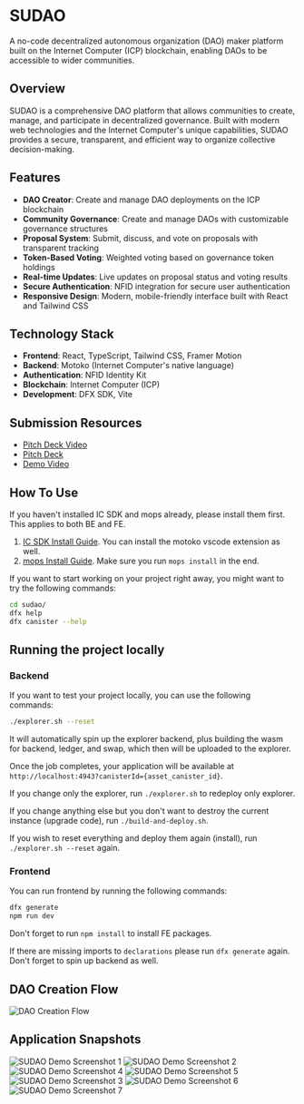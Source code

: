 # SUDAO

A no-code decentralized autonomous organization (DAO) maker platform built on the Internet Computer (ICP) blockchain, enabling DAOs to be accessible to wider communities.

## Overview

SUDAO is a comprehensive DAO platform that allows communities to create, manage, and participate in decentralized governance. Built with modern web technologies and the Internet Computer's unique capabilities, SUDAO provides a secure, transparent, and efficient way to organize collective decision-making.

## Features

- **DAO Creator**: Create and manage DAO deployments on the ICP blockchain
- **Community Governance**: Create and manage DAOs with customizable governance structures
- **Proposal System**: Submit, discuss, and vote on proposals with transparent tracking
- **Token-Based Voting**: Weighted voting based on governance token holdings
- **Real-time Updates**: Live updates on proposal status and voting results
- **Secure Authentication**: NFID integration for secure user authentication
- **Responsive Design**: Modern, mobile-friendly interface built with React and Tailwind CSS

## Technology Stack

- **Frontend**: React, TypeScript, Tailwind CSS, Framer Motion
- **Backend**: Motoko (Internet Computer's native language)
- **Authentication**: NFID Identity Kit
- **Blockchain**: Internet Computer (ICP)
- **Development**: DFX SDK, Vite

## Submission Resources

- [Pitch Deck Video](https://youtu.be/C4q-juc0KyY)
- [Pitch Deck](https://drive.google.com/file/d/1ssQfTGgyZ3DV84S9qIPyU77ICzvQbND9/view?usp=sharing)
- [Demo Video](https://youtu.be/3LeY-Os9cPs)

## How To Use

If you haven't installed IC SDK and mops already, please install them first. This applies to both BE and FE.

1. [IC SDK Install Guide](https://internetcomputer.org/docs/motoko/install). You can install the motoko vscode extension as well.
2. [mops Install Guide](https://j4mwm-bqaaa-aaaam-qajbq-cai.ic0.app/docs/install). Make sure you run `mops install` in the end.

If you want to start working on your project right away, you might want to try the following commands:

```bash
cd sudao/
dfx help
dfx canister --help
```

## Running the project locally
### Backend
If you want to test your project locally, you can use the following commands:

```bash
./explorer.sh --reset
```

It will automatically spin up the explorer backend, plus building the wasm for backend, ledger, and swap, which then will be uploaded to the explorer.


Once the job completes, your application will be available at `http://localhost:4943?canisterId={asset_canister_id}`.

If you change only the explorer, run `./explorer.sh` to redeploy only explorer.

If you change anything else but you don't want to destroy the current instance (upgrade code), run `./build-and-deploy.sh`.

If you wish to reset everything and deploy them again (install), run `./explorer.sh --reset` again.

### Frontend
You can run frontend by running the following commands:

```bash
dfx generate
npm run dev
```

Don't forget to run `npm install` to install FE packages.

If there are missing imports to `declarations` please run `dfx generate` again. Don't forget to spin up backend as well.

## DAO Creation Flow

![DAO Creation Flow](public/DAO-flow.jpg)

## Application Snapshots

![SUDAO Demo Screenshot 1](public/screen1.png)
![SUDAO Demo Screenshot 2](public/screen2.png)
![SUDAO Demo Screenshot 4](public/screen4.png)
![SUDAO Demo Screenshot 5](public/screen5.png)
![SUDAO Demo Screenshot 3](public/screen3.png)
![SUDAO Demo Screenshot 6](public/screen6.png)
![SUDAO Demo Screenshot 7](public/screen7.png)